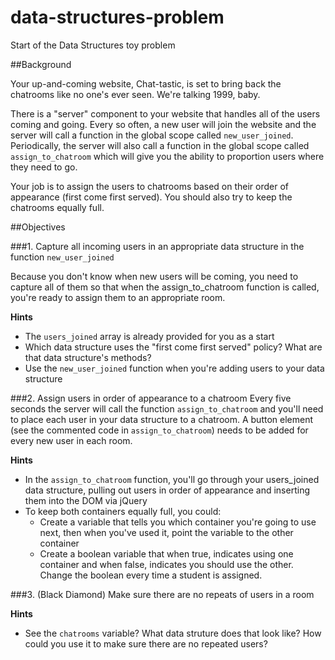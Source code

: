 data-structures-problem
=======================

Start of the Data Structures toy problem

##Background

Your up-and-coming website, Chat-tastic, is set to bring back the chatrooms like no one's ever seen. We're talking 1999, baby.

There is a "server" component to your website that handles all of the users coming and going. Every so often, a new user will join the website and the server will call a function in the global scope called `new_user_joined`. Periodically, the server will also call a function in the global scope called `assign_to_chatroom` which will give you the ability to proportion users where they need to go.

Your job is to assign the users to chatrooms based on their order of appearance (first come first served). You should also try to keep the chatrooms equally full.

##Objectives

###1. Capture all incoming users in an appropriate data structure in the function `new_user_joined`

Because you don't know when new users will be coming, you need to capture all of them so that when the assign_to_chatroom function is called, you're ready to assign them to an appropriate room.

**Hints**
* The `users_joined` array is already provided for you as a start
* Which data structure uses the "first come first served" policy? What are that data structure's methods?
* Use the `new_user_joined` function when you're adding users to your data structure

###2. Assign users in order of appearance to a chatroom
Every five seconds the server will call the function `assign_to_chatroom` and you'll need to place each user in your data structure to a chatroom. A button element (see the commented code in `assign_to_chatroom`) needs to be added for every new user in each room.

**Hints**
* In the `assign_to_chatroom` function, you'll go through your users_joined data structure, pulling out users in order of appearance and inserting them into the DOM via jQuery
* To keep both containers equally full, you could:
  * Create a variable that tells you which container you're going to use next, then when you've used it, point the variable to the other container
  * Create a boolean variable that when true, indicates using one container and when false, indicates you should use the other. Change the boolean every time a student is assigned.

###3. (Black Diamond) Make sure there are no repeats of users in a room

**Hints**
* See the `chatrooms` variable? What data struture does that look like? How could you use it to make sure there are no repeated users?
